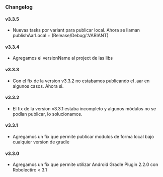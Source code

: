 ### Changelog

#### v3.3.5
- Nuevas tasks por variant para publicar local. Ahora se llaman publishAarLocal + (Release/Debug/:VARIANT)

#### v3.3.4
- Agregamos el versionName al project de las libs

#### v3.3.3
- Con el fix de la version v3.3.2 no estabamos publicando el .aar en algunos casos. Ahora si.

#### v3.3.2
- El fix de la version v3.3.1 estaba incompleto y algunos módulos no se podían publicar, lo solucionamos.

#### v3.3.1
- Agregamos un fix que permite publicar modulos de forma local bajo cualquier version de gradle

#### v3.3.0
- Agregamos un fix que permite utilizar Android Gradle Plugin 2.2.0 con Robolectirc < 3.1
